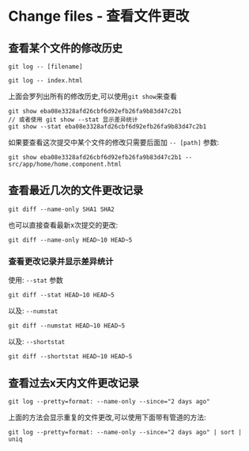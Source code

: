 # Change files - 查看文件更改  

## 查看某个文件的修改历史  

`git log -- [filename]`  

```
git log -- index.html
```  
上面会罗列出所有的修改历史,可以使用`git show`来查看   

```
git show eba08e3328afd26cbf6d92efb26fa9b83d47c2b1
// 或者使用 git show --stat 显示差异统计
git show --stat eba08e3328afd26cbf6d92efb26fa9b83d47c2b1
```  

如果要查看这次提交中某个文件的修改只需要后面加 `-- [path]` 参数:   


```
git show eba08e3328afd26cbf6d92efb26fa9b83d47c2b1 -- src/app/home/home.component.html
```


## 查看最近几次的文件更改记录  

```
git diff --name-only SHA1 SHA2
```  
也可以直接查看最新x次提交的更改:

```
git diff --name-only HEAD~10 HEAD~5
```

### 查看更改记录并显示差异统计  

使用: `--stat` 参数

```
git diff --stat HEAD~10 HEAD~5
```  
  
以及: `--numstat`

```
git diff --numstat HEAD~10 HEAD~5
```  

以及: `--shortstat`  

```
git diff --shortstat HEAD~10 HEAD~5
```

## 查看过去x天内文件更改记录  

```
git log --pretty=format: --name-only --since="2 days ago"
```

上面的方法会显示重复的文件更改,可以使用下面带有管道的方法:   

```
git log --pretty=format: --name-only --since="2 days ago" | sort | uniq
```  
